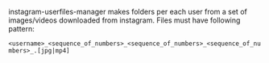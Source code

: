 instagram-userfiles-manager makes folders per each user from a set of images/videos downloaded from instagram.
Files must have following pattern:

`<username>_<sequence_of_numbers>_<sequence_of_numbers>_<sequence_of_numbers>_.[jpg|mp4]`
